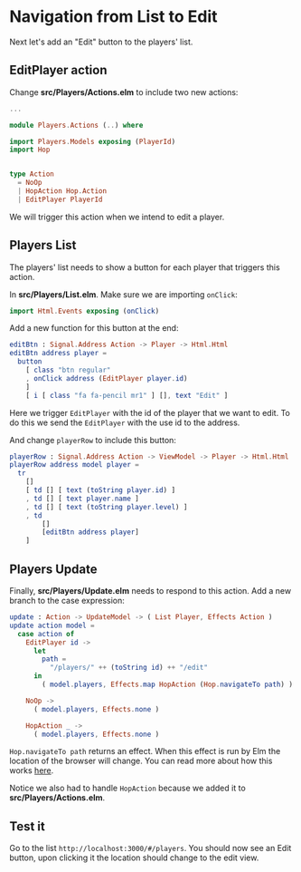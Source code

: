 # Navigation from List to Edit

Next let's add an "Edit" button to the players' list.

## EditPlayer action

Change __src/Players/Actions.elm__ to include two new actions:

```elm
...

module Players.Actions (..) where

import Players.Models exposing (PlayerId)
import Hop


type Action
  = NoOp
  | HopAction Hop.Action
  | EditPlayer PlayerId
```

We will trigger this action when we intend to edit a player.


## Players List

The players' list needs to show a button for each player that triggers this action.

In __src/Players/List.elm__. Make sure we are importing `onClick`:

```elm
import Html.Events exposing (onClick)
```

Add a new function for this button at the end:

```elm
editBtn : Signal.Address Action -> Player -> Html.Html
editBtn address player =
  button
    [ class "btn regular"
    , onClick address (EditPlayer player.id)
    ]
    [ i [ class "fa fa-pencil mr1" ] [], text "Edit" ]
```

Here we trigger `EditPlayer` with the id of the player that we want to edit. To do this we send the `EditPlayer` with the use id to the address.

And change `playerRow` to include this button:

```elm
playerRow : Signal.Address Action -> ViewModel -> Player -> Html.Html
playerRow address model player =
  tr
    []
    [ td [] [ text (toString player.id) ]
    , td [] [ text player.name ]
    , td [] [ text (toString player.level) ]
    , td
        []
        [editBtn address player]
    ]
```

## Players Update

Finally, __src/Players/Update.elm__ needs to respond to this action. Add a new branch to the case expression:

```elm
update : Action -> UpdateModel -> ( List Player, Effects Action )
update action model =
  case action of
    EditPlayer id ->
      let
        path =
          "/players/" ++ (toString id) ++ "/edit"
      in
        ( model.players, Effects.map HopAction (Hop.navigateTo path) )

    NoOp ->
      ( model.players, Effects.none )

    HopAction _ ->
      ( model.players, Effects.none )
```

`Hop.navigateTo path` returns an effect. When this effect is run by Elm the location of the browser will change. You can read more about how this works [here](https://github.com/sporto/hop).

Notice we also had to handle `HopAction` because we added it to **src/Players/Actions.elm**.

## Test it

Go to the list `http://localhost:3000/#/players`. You should now see an Edit button, upon clicking it the location should change to the edit view.
